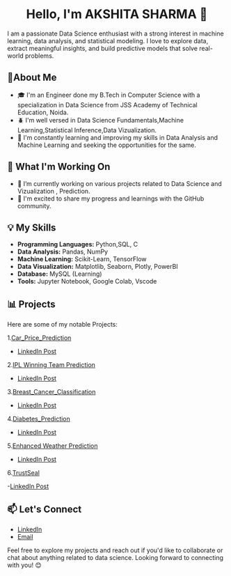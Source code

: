 <h1 align="center">Hello, I'm AKSHITA SHARMA 👋</h1>
I am a passionate Data Science enthusiast with a strong interest in machine learning, data analysis, and statistical modeling. I love to explore data, extract meaningful insights, and build predictive models that solve real-world problems.


## 🚀About Me
- 🎓 I'm an Engineer done my B.Tech in Computer Science with a specialization in Data Science from JSS Academy of Technical Education, Noida.
- 🪲 I'm well versed in Data Science Fundamentals,Machine Learning,Statistical Inference,Data Vizualization.
- 🌱 I'm constantly learning and improving my skills in Data Analysis and Machine Learning and seeking the opportunities for the same.

## 🏢 What I'm Working On
- 🔭 I’m currently working on various projects related to Data Science and Vizualization , Prediction.
- 🌟 I'm excited to share my progress and learnings with the GitHub community.

## 💡 My Skills
- **Programming Languages:** Python,SQL, C
- **Data Analysis:** Pandas, NumPy
- **Machine Learning:** Scikit-Learn, TensorFlow
- **Data Visualization:** Matplotlib, Seaborn, Plotly, PowerBI
- **Database:** MySQL (Learning)
- **Tools:** Jupyter Notebook, Google Colab, Vscode 

## 📊 Projects
Here are some of my notable Projects:

  1.[Car_Price_Prediction](https://github.com/akshita5458/CAR-PRICE-PREDICTION)
  
  - [LinkedIn Post](https://www.linkedin.com/posts/akshita-s-13b239251_hi-linkedin-community-as-part-of-my-activity-7237243646754865152-Td5T?utm_source=share&utm_medium=member_desktop)



2.[IPL Winning Team Prediction](https://github.com/akshita5458/IPL_winning-Team-prediction)

   - [LinkedIn Post](https://www.linkedin.com/posts/akshita-s-13b239251_machinelearning-iplabrwinningabrteamabrprediction-activity-7237258884363546624-wpJW?utm_source=share&utm_medium=member_desktop)


3.[Breast_Cancer_Classification](https://github.com/akshita5458/Breast_cancer-_classification)

  - [LinkedIn Post](https://www.linkedin.com/posts/akshita-s-13b239251_breastcancerclassification-python-machinelearning-activity-7237253350780481537-AVmv?utm_source=share&utm_medium=member_desktop)



4.[Diabetes_Prediction](https://github.com/akshita5458/Diabetes-Prediction)

  - [LinkedIn Post](https://www.linkedin.com/posts/akshita-s-13b239251_diabetesprediction-python-activity-7237255978868441088-0_Ps?utm_source=share&utm_medium=member_desktop)



5.[Enhanced Weather Prediction](https://github.com/akshita5458/Weather-Prediction-Forecast)

  - [LinkedIn Post](https://www.linkedin.com/in/akshita-s-13b239251/)


6.[TrustSeal](https://github.com/akshita5458/Blockchain-Fraud-Detect)

-[LinkedIn Post](https://www.linkedin.com/posts/akshita-s-13b239251_im-happy-to-share-that-im-starting-a-new-activity-7326624789702340608-Xuq5?utm_source=share&utm_medium=member_desktop&rcm=ACoAAD4mGH8Bau8NTt74fJUE0ru0tGEKj6VKSS0)

## 📫 Let's Connect

- [LinkedIn](https://www.linkedin.com/in/akshita-s-13b239251/)
- [Email](mailto:akshitasharma5458@gmail.com)

Feel free to explore my projects and reach out if you'd like to collaborate or chat about anything related to data science. Looking forward to connecting with you! 😊












  


<!--
**akshita5458/akshita5458** is a ✨ _special_ ✨ repository because its `README.md` (this file) appears on your GitHub profile.

Here are some ideas to get you started:

- 🔭 I’m currently working on ...
- 🌱 I’m currently learning ...
- 👯 I’m looking to collaborate on ...
- 🤔 I’m looking for help with ...
- 💬 Ask me about ...
- 📫 How to reach me: ...
- 😄 Pronouns: ...
- ⚡ Fun fact: ...
-->
